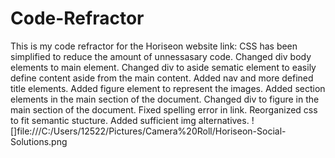 # Code-Refractor
This is my code refractor for the Horiseon website
link:
CSS has been simplified to reduce the amount of unnessasary code.
Changed div body elements to main element.
Changed div to aside sematic element to easily define content aside from the main content.
Added nav and more defined title elements.
Added figure element to represent the images.
Added section elements in the main section of the document.
Changed div to figure in the main section of the document.
Fixed spelling error in link.
Reorganized css to fit semantic stucture.
Added sufficient img alternatives.
![]file:///C:/Users/12522/Pictures/Camera%20Roll/Horiseon-Social-Solutions.png